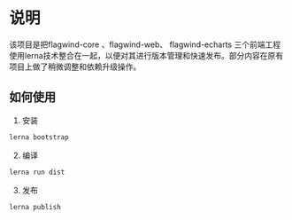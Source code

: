 # 说明

该项目是把flagwind-core 、flagwind-web、 flagwind-echarts 三个前端工程使用lerna技术整合在一起，以便对其进行版本管理和快速发布。部分内容在原有项目上做了稍微调整和依赖升级操作。

## 如何使用

1. 安装

```bash
lerna bootstrap
```

2. 编译

```bash
lerna run dist
```

3. 发布

```bash
lerna publish
```
